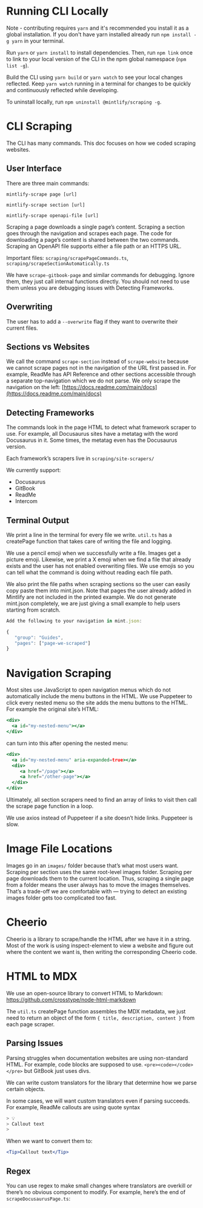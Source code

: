 # Running CLI Locally

Note - contributing requires `yarn` and it's recommended you install it as a global installation. If you don't have yarn installed already run `npm install -g yarn` in your terminal.

Run `yarn` or `yarn install` to install dependencies. Then, run `npm link` once to link to your local version of the CLI in the npm global namespace (`npm list -g`).

Build the CLI using `yarn build` or `yarn watch` to see your local changes reflected. Keep `yarn watch` running in a terminal for changes to be quickly and continuously reflected while developing.

To uninstall locally, run `npm uninstall @mintlify/scraping -g`.

# CLI Scraping

The CLI has many commands. This doc focuses on how we coded scraping websites.

## User Interface

There are three main commands:

`mintlify-scrape page [url]`

`mintlify-scrape section [url]`

`mintlify-scrape openapi-file [url]`

Scraping a page downloads a single page’s content. Scraping a section goes through the navigation and scrapes each page. The code for downloading a page’s content is shared between the two commands. Scraping an OpenAPI file supports either a file path or an HTTPS URL.

Important files: `scraping/scrapePageCommands.ts`, `scraping/scrapeSectionAutomatically.ts`

We have `scrape-gitbook-page` and similar commands for debugging. Ignore them, they just call internal functions directly. You should not need to use them unless you are debugging issues with Detecting Frameworks.

## Overwriting

The user has to add a `--overwrite` flag if they want to overwrite their current files.

## Sections vs Websites

We call the command `scrape-section` instead of `scrape-website` because we cannot scrape pages not in the navigation of the URL first passed in. For example, ReadMe has API Reference and other sections accessible through a separate top-navigation which we do not parse. We only scrape the navigation on the left: [https://docs.readme.com/main/docs](https://docs.readme.com/main/docs)

## Detecting Frameworks

The commands look in the page HTML to detect what framework scraper to use. For example, all Docusaurus sites have a metatag with the word Docusaurus in it. Some times, the metatag even has the Docusaurus version.

Each framework’s scrapers live in `scraping/site-scrapers/`

We currently support:

- Docusaurus
- GitBook
- ReadMe
- Intercom

## Terminal Output

We print a line in the terminal for every file we write. `util.ts` has a createPage function that takes care of writing the file and logging.

We use a pencil emoji when we successfully write a file. Images get a picture emoji. Likewise, we print a X emoji when we find a file that already exists and the user has not enabled overwriting files. We use emojis so you can tell what the command is doing without reading each file path.

We also print the file paths when scraping sections so the user can easily copy paste them into mint.json. Note that pages the user already added in Mintlify are not included in the printed example. We do not generate mint.json completely, we are just giving a small example to help users starting from scratch.

```jsx
Add the following to your navigation in mint.json:

{
   "group": "Guides",
   "pages": ["page-we-scraped"]
}
```

# Navigation Scraping

Most sites use JavaScript to open navigation menus which do not automatically include the menu buttons in the HTML. We use Puppeteer to click every nested menu so the site adds the menu buttons to the HTML. For example the original site’s HTML:

```jsx
<div>
  <a id="my-nested-menu"></a>
</div>
```

can turn into this after opening the nested menu:

```jsx
<div>
  <a id="my-nested-menu" aria-expanded=true></a>
  <div>
     <a href="/page"></a>
     <a href="/other-page"></a>
  </div>
</div>
```

Ultimately, all section scrapers need to find an array of links to visit then call the scrape page function in a loop.

We use axios instead of Puppeteer if a site doesn’t hide links. Puppeteer is slow.

# Image File Locations

Images go in an `images/` folder because that’s what most users want. Scraping per section uses the same root-level images folder. Scraping per page downloads them to the current location. Thus, scraping a single page from a folder means the user always has to move the images themselves. That’s a trade-off we are comfortable with — trying to detect an existing images folder gets too complicated too fast.

# Cheerio

Cheerio is a library to scrape/handle the HTML after we have it in a string. Most of the work is using inspect-element to view a website and figure out where the content we want is, then writing the corresponding Cheerio code.

# HTML to MDX

We use an open-source library to convert HTML to Markdown: https://github.com/crosstype/node-html-markdown

The `util.ts` createPage function assembles the MDX metadata, we just need to return an object of the form `{ title, description, content }` from each page scraper.

## Parsing Issues

Parsing struggles when documentation websites are using non-standard HTML. For example, code blocks are supposed to use. `<pre><code></code></pre>` but GitBook just uses divs.

We can write custom translators for the library that determine how we parse certain objects.

In some cases, we will want custom translators even if parsing succeeds. For example, ReadMe callouts are using quote syntax

```jsx
> 💡
> Callout text
>
```

When we want to convert them to:

```jsx
<Tip>Callout text</Tip>
```

## Regex

You can use regex to make small changes where translators are overkill or there’s no obvious component to modify. For example, here’s the end of `scrapeDocusaurusPage.ts`:
